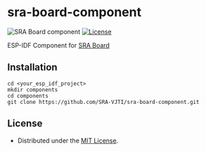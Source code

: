# sra-board-component

![SRA Board component](https://github.com/SRA-VJTI/sra-board-component/workflows/SRA%20Board%20component/badge.svg)
[![License][license-shield]][license-url]

ESP-IDF Component for [SRA Board](https://github.com/SRA-VJTI/sra-board-hardware-design)

## Installation

```
cd <your_esp_idf_project>
mkdir components
cd components
git clone https://github.com/SRA-VJTI/sra-board-component.git
```             

## License
- Distributed under the [MIT License](https://github.com/SRA-VJTI/sra-board-component/blob/main/LICENSE).


[license-shield]: https://img.shields.io/github/license/SRA-VJTI/sra-board-component
[license-url]: https://github.com/SRA-VJTI/sra-board-component/blob/main/LICENSE